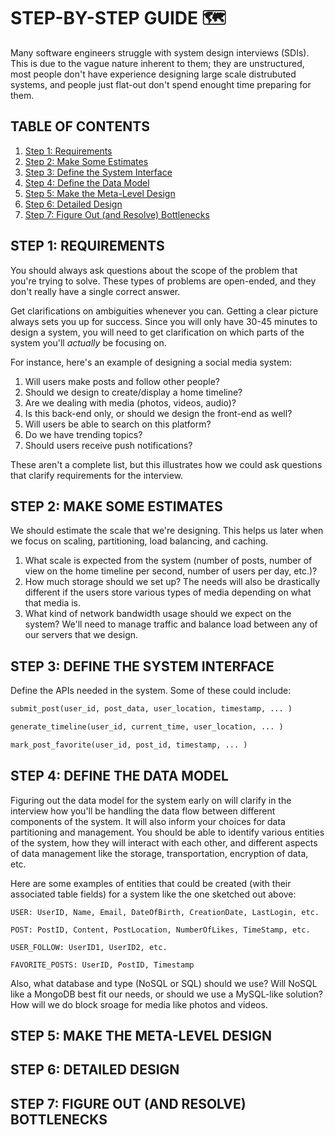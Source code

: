 # STEP-BY-STEP GUIDE 🗺

Many software engineers struggle with system design interviews (SDIs). This is due to the vague nature inherent to them; they are unstructured, most people don't have experience designing large scale distrubuted systems, and people just flat-out don't spend enought time preparing for them.

## TABLE OF CONTENTS

1. [Step 1: Requirements](#step-1-requirements)
2. [Step 2: Make Some Estimates](#step-2-make-some-estimates)
3. [Step 3: Define the System Interface](#step-3-define-the-system-interface)
4. [Step 4: Define the Data Model](#step-4-define-the-data-model)
5. [Step 5: Make the Meta-Level Design](#step-5-make-the-meta-level-design)
6. [Step 6: Detailed Design](#step-6-detailed-design)
7. [Step 7: Figure Out (and Resolve) Bottlenecks](#step-7-figure-out-and-resolve-bottlenecks)

## STEP 1: REQUIREMENTS

You should always ask questions about the scope of the problem that you're trying to solve. These types of problems are open-ended, and they don't really have a single correct answer.

Get clarifications on ambiguities whenever you can. Getting a clear picture always sets you up for success. Since you will only have 30-45 minutes to design a system, you will need to get clarification on which parts of the system you'll _actually_ be focusing on.

For instance, here's an example of designing a social media system:

1. Will users make posts and follow other people?
2. Should we design to create/display a home timeline?
3. Are we dealing with media (photos, videos, audio)?
4. Is this back-end only, or should we design the front-end as well?
5. Will users be able to search on this platform?
6. Do we have trending topics?
7. Should users receive push notifications?

These aren't a complete list, but this illustrates how we could ask questions that clarify requirements for the interview.

## STEP 2: MAKE SOME ESTIMATES

We should estimate the scale that we're designing. This helps us later when we focus on scaling, partitioning, load balancing, and caching.

1. What scale is expected from the system (number of posts, number of view on the home timeline per second, number of users per day, etc.)?
2. How much storage should we set up? The needs will also be drastically different if the users store various types of media depending on what that media is.
3. What kind of network bandwidth usage should we expect on the system? We'll need to manage traffic and balance load between any of our servers that we design.

## STEP 3: DEFINE THE SYSTEM INTERFACE

Define the APIs needed in the system. Some of these could include:

```python
submit_post(user_id, post_data, user_location, timestamp, ... )

generate_timeline(user_id, current_time, user_location, ... )

mark_post_favorite(user_id, post_id, timestamp, ... )
```

## STEP 4: DEFINE THE DATA MODEL

Figuring out the data model for the system early on will clarify in the interview how you'll be handling the data flow between different components of the system. It will also inform your choices for data partitioning and management. You should be able to identify various entities of the system, how they will interact with each other, and different aspects of data management like the storage, transportation, encryption of data, etc.

Here are some examples of entities that could be created (with their associated table fields) for a system like the one sketched out above:

```
USER: UserID, Name, Email, DateOfBirth, CreationDate, LastLogin, etc.

POST: PostID, Content, PostLocation, NumberOfLikes, TimeStamp, etc.

USER_FOLLOW: UserID1, UserID2, etc.

FAVORITE_POSTS: UserID, PostID, Timestamp
```

Also, what database and type (NoSQL or SQL) should we use? Will NoSQL like a MongoDB best fit our needs, or should we use a MySQL-like solution? How will we do block sroage for media like photos and videos.

## STEP 5: MAKE THE META-LEVEL DESIGN

## STEP 6: DETAILED DESIGN

## STEP 7: FIGURE OUT (AND RESOLVE) BOTTLENECKS

